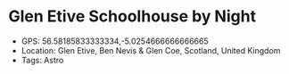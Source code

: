 # Glen Etive Schoolhouse by Night

- GPS: 56.58185833333334,-5.0254666666666665
- Location: Glen Etive, Ben Nevis & Glen Coe, Scotland, United Kingdom
- Tags: Astro
